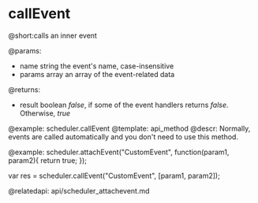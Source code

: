 callEvent
=============
@short:calls an inner event
	

@params:
- name		string		the event's name, case-insensitive
- params	array		an array of the event-related data

@returns:
  - result	boolean     <i>false</i>, if some of the event handlers returns <i>false</i>. Otherwise, <i>true</i>


@example:
scheduler.callEvent
@template:	api_method
@descr:
Normally, events are called automatically and you don't need to use this method.



@example:
scheduler.attachEvent("CustomEvent", function(param1, param2){
 return true;
});

var res = scheduler.callEvent("CustomEvent", [param1, param2]);

@relatedapi:
	api/scheduler_attachevent.md
